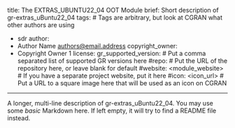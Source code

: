 title: The EXTRAS_UBUNTU22_04 OOT Module
brief: Short description of gr-extras_uBuntu22_04
tags: # Tags are arbitrary, but look at CGRAN what other authors are using
  - sdr
author:
  - Author Name <authors@email.address>
copyright_owner:
  - Copyright Owner 1
license:
gr_supported_version: # Put a comma separated list of supported GR versions here
#repo: # Put the URL of the repository here, or leave blank for default
#website: <module_website> # If you have a separate project website, put it here
#icon: <icon_url> # Put a URL to a square image here that will be used as an icon on CGRAN
---
A longer, multi-line description of gr-extras_uBuntu22_04.
You may use some *basic* Markdown here.
If left empty, it will try to find a README file instead.
